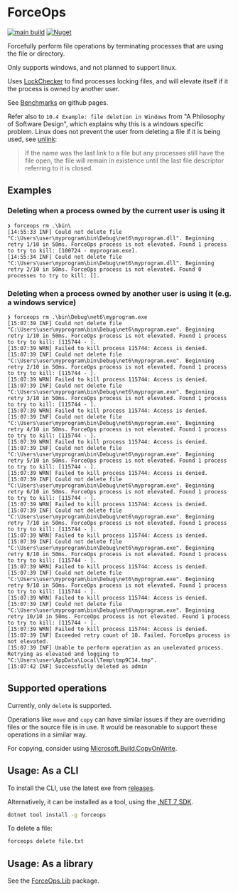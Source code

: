 # ForceOps

[![main build](https://github.com/domsleee/forceops/actions/workflows/ci.yaml/badge.svg?branch=main)](https://github.com/domsleee/forceops/actions/workflows/ci.yaml)
[![Nuget](https://img.shields.io/nuget/v/ForceOps)](https://www.nuget.org/packages/ForceOps/)

Forcefully perform file operations by terminating processes that are using the file or directory.

Only supports windows, and not planned to support linux.

Uses [LockChecker](https://github.com/domsleee/LockCheck) to find processes locking files, and will elevate itself if it the process is owned by another user.

See [Benchmarks](https://domsleee.github.io/ForceOps/) on github pages.

Refer also to `10.4 Example: file deletion in Windows` from "A Philosophy of Software Design", which explains why this is a windows specific problem. Linux does not prevent the user from deleting a file if it is being used, see [unlink](https://man7.org/linux/man-pages/man2/unlink.2.html#:~:text=unlink()%20deletes%20a%20name,is%20made%20available%20for%20reuse.):

> If the name was the last link to a file but any processes still
       have the file open, the file will remain in existence until the
       last file descriptor referring to it is closed.

## Examples
### Deleting when a process owned by the current user is using it
```shell
❯ forceops rm .\bin\
[14:55:33 INF] Could not delete file "C:\Users\user\myprogram\bin\Debug\net6\myprogram.dll". Beginning retry 1/10 in 50ms. ForceOps process is not elevated. Found 1 process to try to kill: [100724 - myprogram.exe].
[14:55:34 INF] Could not delete file "C:\Users\user\myprogram\bin\Debug\net6\myprogram.dll". Beginning retry 2/10 in 50ms. ForceOps process is not elevated. Found 0 processes to try to kill: [].
```
### Deleting when a process owned by another user is using it (e.g. a windows service)
```shell
❯ forceops rm .\bin\Debug\net6\myprogram.exe
[15:07:39 INF] Could not delete file "C:\Users\user\myprogram\bin\Debug\net6\myprogram.exe". Beginning retry 1/10 in 50ms. ForceOps process is not elevated. Found 1 process to try to kill: [115744 - ].
[15:07:39 WRN] Failed to kill process 115744: Access is denied.
[15:07:39 INF] Could not delete file "C:\Users\user\myprogram\bin\Debug\net6\myprogram.exe". Beginning retry 2/10 in 50ms. ForceOps process is not elevated. Found 1 process to try to kill: [115744 - ].
[15:07:39 WRN] Failed to kill process 115744: Access is denied.
[15:07:39 INF] Could not delete file "C:\Users\user\myprogram\bin\Debug\net6\myprogram.exe". Beginning retry 3/10 in 50ms. ForceOps process is not elevated. Found 1 process to try to kill: [115744 - ].
[15:07:39 WRN] Failed to kill process 115744: Access is denied.
[15:07:39 INF] Could not delete file "C:\Users\user\myprogram\bin\Debug\net6\myprogram.exe". Beginning retry 4/10 in 50ms. ForceOps process is not elevated. Found 1 process to try to kill: [115744 - ].
[15:07:39 WRN] Failed to kill process 115744: Access is denied.
[15:07:39 INF] Could not delete file "C:\Users\user\myprogram\bin\Debug\net6\myprogram.exe". Beginning retry 5/10 in 50ms. ForceOps process is not elevated. Found 1 process to try to kill: [115744 - ].
[15:07:39 WRN] Failed to kill process 115744: Access is denied.
[15:07:39 INF] Could not delete file "C:\Users\user\myprogram\bin\Debug\net6\myprogram.exe". Beginning retry 6/10 in 50ms. ForceOps process is not elevated. Found 1 process to try to kill: [115744 - ].
[15:07:39 WRN] Failed to kill process 115744: Access is denied.
[15:07:39 INF] Could not delete file "C:\Users\user\myprogram\bin\Debug\net6\myprogram.exe". Beginning retry 7/10 in 50ms. ForceOps process is not elevated. Found 1 process to try to kill: [115744 - ].
[15:07:39 WRN] Failed to kill process 115744: Access is denied.
[15:07:39 INF] Could not delete file "C:\Users\user\myprogram\bin\Debug\net6\myprogram.exe". Beginning retry 8/10 in 50ms. ForceOps process is not elevated. Found 1 process to try to kill: [115744 - ].
[15:07:39 WRN] Failed to kill process 115744: Access is denied.
[15:07:39 INF] Could not delete file "C:\Users\user\myprogram\bin\Debug\net6\myprogram.exe". Beginning retry 9/10 in 50ms. ForceOps process is not elevated. Found 1 process to try to kill: [115744 - ].
[15:07:39 WRN] Failed to kill process 115744: Access is denied.
[15:07:39 INF] Could not delete file "C:\Users\user\myprogram\bin\Debug\net6\myprogram.exe". Beginning retry 10/10 in 50ms. ForceOps process is not elevated. Found 1 process to try to kill: [115744 - ].
[15:07:39 WRN] Failed to kill process 115744: Access is denied.
[15:07:39 INF] Exceeded retry count of 10. Failed. ForceOps process is not elevated.
[15:07:39 INF] Unable to perform operation as an unelevated process. Retrying as elevated and logging to "C:\Users\user\AppData\Local\Temp\tmp9C14.tmp".
[15:07:42 INF] Successfully deleted as admin
```


## Supported operations

Currently, only `delete` is supported.

Operations like `move` and `copy` can have similar issues if they are overriding files or the source file is in use. It would be reasonable to support these operations in a similar way.

For copying, consider using [Microsoft.Build.CopyOnWrite](https://github.com/microsoft/MSBuildSdks/tree/main/src/CopyOnWrite).

## Usage: As a CLI

To install the CLI, use the latest exe from [releases](https://github.com/domsleee/ForceOps/releases).

Alternatively, it can be installed as a tool, using the [.NET 7 SDK](https://dotnet.microsoft.com/en-us/download/dotnet/7.0).
```bash
dotnet tool install -g forceops
```

To delete a file:
```bash
forceops delete file.txt
```

## Usage: As a library

See the [ForceOps.Lib](https://www.nuget.org/packages/ForceOps.Lib) package.
